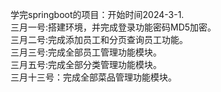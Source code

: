 学完springboot的项目：开始时间2024-3-1.  
三月一号:搭建环境，并完成登录功能密码MD5加密。  
三月二号:完成添加员工和分页查询员工功能。  
三月三号:完成全部员工管理功能模块。  
三月五号:完成全部分类管理功能模块。  
三月十三号：完成全部菜品管理功能模块。
